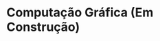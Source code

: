 # Computação Gráfica (Em Construção)


<!-- Listas
* [Lista 01](cg_files/listas/01/lista01CG.pdf)
* [Lista 02](cg_files/listas/02/lista02CG.pdf) -->
